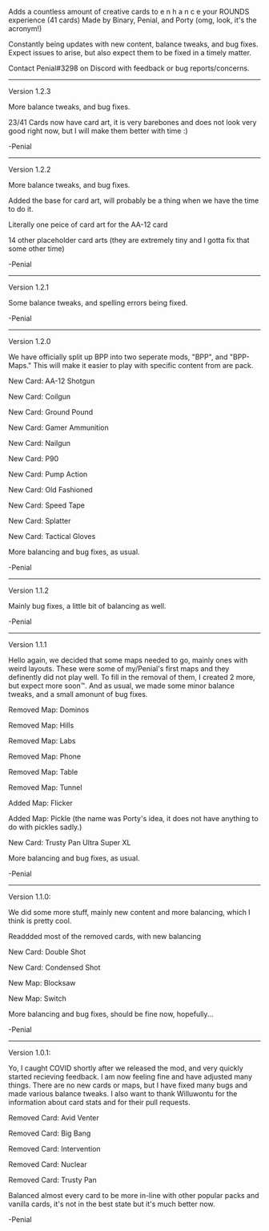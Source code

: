 Adds a countless amount of creative cards to e n h a n c e your ROUNDS experience (41 cards) Made by Binary, Penial, and Porty (omg, look, it's the acronym!)

Constantly being updates with new content, balance tweaks, and bug fixes. Expect issues to arise, but also expect them to be fixed in a timely matter.

Contact Penial#3298 on Discord with feedback or bug reports/concerns. 

---

Version 1.2.3

More balance tweaks, and bug fixes.

23/41 Cards now have card art, it is very barebones and does not look very good right now, but I will make them better with time :)

-Penial

---

Version 1.2.2

More balance tweaks, and bug fixes.

Added the base for card art, will probably be a thing when we have the time to do it.

Literally one peice of card art for the AA-12 card

14 other placeholder card arts (they are extremely tiny and I gotta fix that some other time)

-Penial

---

Version 1.2.1

Some balance tweaks, and spelling errors being fixed.

-Penial

---

Version 1.2.0

We have officially split up BPP into two seperate mods, "BPP", and "BPP-Maps." This will make it easier to play with specific content from are pack.

New Card: AA-12 Shotgun

New Card: Coilgun

New Card: Ground Pound

New Card: Gamer Ammunition

New Card: Nailgun

New Card: P90

New Card: Pump Action

New Card: Old Fashioned

New Card: Speed Tape

New Card: Splatter

New Card: Tactical Gloves

More balancing and bug fixes, as usual.

-Penial

---

Version 1.1.2

Mainly bug fixes, a little bit of balancing as well.

-Penial

---

Version 1.1.1

Hello again, we decided that some maps needed to go, mainly ones with weird layouts. These were some of my/Penial's first maps and they definently did not play well. To fill in the removal of them, I created 2 more, but expect more soon™. And as usual, we made some minor balance tweaks, and a small amonunt of bug fixes. 

Removed Map: Dominos

Removed Map: Hills

Removed Map: Labs

Removed Map: Phone

Removed Map: Table

Removed Map: Tunnel

Added Map: Flicker

Added Map: Pickle (the name was Porty's idea, it does not have anything to do with pickles sadly.)

New Card: Trusty Pan Ultra Super XL

More balancing and bug fixes, as usual.

-Penial

---

Version 1.1.0:

We did some more stuff, mainly new content and more balancing, which I think is pretty cool.

Readdded most of the removed cards, with new balancing

New Card: Double Shot

New Card: Condensed Shot

New Map: Blocksaw

New Map: Switch

More balancing and bug fixes, should be fine now, hopefully...

-Penial

---

Version 1.0.1:

Yo, I caught COVID shortly after we released the mod, and very quickly started recieving feedback. I am now feeling fine and have adjusted many things. There are no new cards or maps, but I have fixed many bugs and made various balance tweaks. I also want to thank Willuwontu for the information about card stats and for their pull requests.

Removed Card: Avid Venter

Removed Card: Big Bang

Removed Card: Intervention

Removed Card: Nuclear

Removed Card: Trusty Pan

Balanced almost every card to be more in-line with other popular packs and vanilla cards, it's not in the best state but it's much better now.

-Penial

